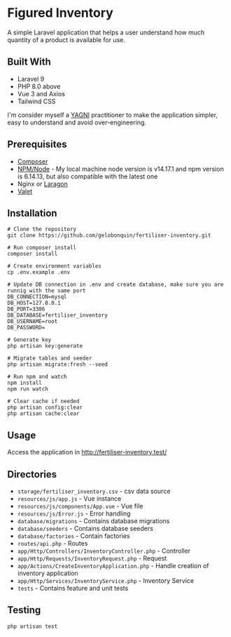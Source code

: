 
# Figured Inventory

A simple  Laravel application that helps a user understand how much quantity of a product is available for use.

## Built With
- Laravel 9
- PHP 8.0 above
- Vue 3 and Axios
- Tailwind CSS

I'm consider myself a [YAGNI](https://jasonmccreary.me/articles/practicing-yagni//) practitioner to make the application simpler, easy to understand and avoid over-engineering.

## Prerequisites
- [Composer](https://getcomposer.org/) 
- [NPM/Node](https://nodejs.org/en/) - My local machine node version is v14.17.1 and npm version is 6.14.13, but also compatible with the latest one 
- Nginx or [Laragon](https://laragon.org/)
- [Valet](https://laravel.com/docs/9.x/valet)

## Installation
    # Clone the repository
    git clone https://github.com/gelobonquin/fertiliser-inventory.git

    # Run composer install
    composer install

    # Create environment variables
    cp .env.example .env

    # Update DB connection in .env and create database, make sure you are runnig with the same port
    DB_CONNECTION=mysql
    DB_HOST=127.0.0.1
    DB_PORT=3306
    DB_DATABASE=fertiliser_inventory
    DB_USERNAME=root
    DB_PASSWORD=

    # Generate key
    php artisan key:generate

    # Migrate tables and seeder
    php artisan migrate:fresh --seed

    # Run npm and watch
    npm install
    npm run watch

    # Clear cache if needed
    php artisan config:clear
    php artisan cache:clear

## Usage
Access the application in http://fertiliser-inventory.test/



## Directories
- `storage/fertiliser_inventory.csv` - csv data source
- `resources/js/app.js` - Vue instance
- `resources/js/components/App.vue` - Vue file
- `resources/js/Error.js` - Error handling
- `database/migrations` - Contains database migrations
- `database/seeders` - Contains database seeders
- `database/factories` - Contain factories
- `routes/api.php` - Routes
- `app/Http/Controllers/InventoryController.php` - Controller
- `app/Http/Requests/InventoryRequest.php` - Request
- `app/Actions/CreateInventoryApplication.php` - Handle creation of inventory application
- `app/Http/Services/InventoryService.php` - Inventory Service
- `tests` - Contains feature and unit tests


## Testing
    php artisan test